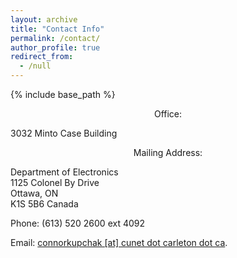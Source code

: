 ```yaml
---
layout: archive
title: "Contact Info"
permalink: /contact/
author_profile: true
redirect_from:
  - /null
---
```


{% include base_path %}



<p style="text-align: center;">
Office:<br>
  
3032 Minto Case Building
</p>

<p style="text-align: center;">
Mailing Address: <br>

Department of Electronics<br>
1125 Colonel By Drive<br>
Ottawa, ON<br>
K1S 5B6 Canada</p>

Phone: (613) 520 2600 ext 4092

Email: [connorkupchak [at] cunet dot carleton dot ca](mailto:connorkupchak@cunet.carleton.ca).

